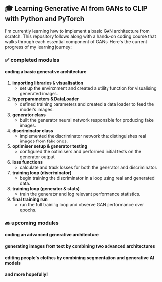 ## 🎓 Learning Generative AI from GANs to CLIP with Python and PyTorch

I'm currently learning how to implement a basic GAN architecture from scratch. This repository follows along with a hands-on coding course that walks through each essential component of GANs. Here's the current progress of my learning journey:

### ✅ completed modules
#### coding a basic generative architecture 
1. **importing libraries & visualisation**
   - set up the environment and created a utility function for visualising generated images.
2. **hyperparameters & DataLoader**
   - defined training parameters and created a data loader to feed the model's images.
3. **generator class**
   - built the generator neural network responsible for producing fake images.
4. **discriminator class**
   - implemented the discriminator network that distinguishes real images from fake ones.
5. **optimiser setup & generator testing**
   - configured the optimisers and performed initial tests on the generator output.
6. **loss functions**
   - calculate and track losses for both the generator and discriminator.
7. **training loop (discriminator)**
   - begin training the discriminator in a loop using real and generated data.
8. **training loop (generator & stats)**
   - train the generator and log relevant performance statistics.
9. **final training run**
   - run the full training loop and observe GAN performance over epochs.

### 🔜 upcoming modules
#### coding an advanced generative architecture 
#### generating images from text by combining two advanced architectures
#### editing people's clothes by combining segmentation and generative AI models
#### and more hopefully!




